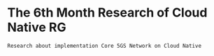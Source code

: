 # The 6th Month Research of Cloud Native RG
```
Research about implementation Core 5GS Network on Cloud Native
```